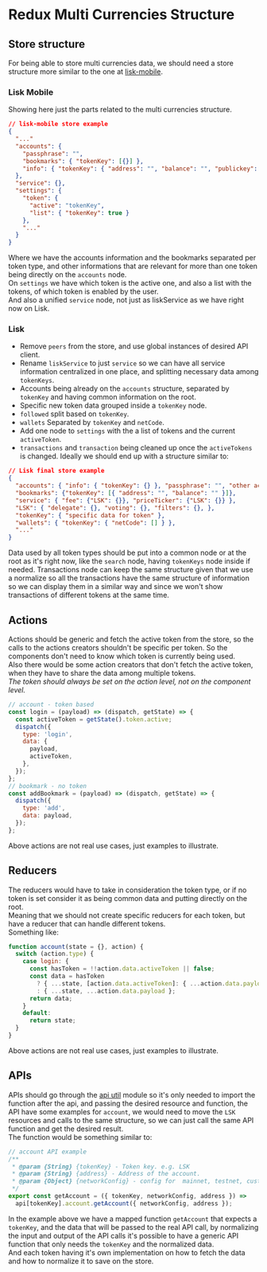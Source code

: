 # Redux Multi Currencies Structure

## Store structure

For being able to store multi currencies data, we should need a store structure more similar to the one at [lisk-mobile](https://github.com/liskHQ/lisk-mobile).

### Lisk Mobile

Showing here just the parts related to the multi currencies structure.

```json
// lisk-mobile store example
{
  "..."
  "accounts": {
    "passphrase": "",
    "bookmarks": { "tokenKey": [{}] },
    "info": { "tokenKey": { "address": "", "balance": "", "publickey": "", "..." } }
  },
  "service": {},
  "settings": {
    "token": {
      "active": "tokenKey",
      "list": { "tokenKey": true }
    },
    "..."
  }
}
```

Where we have the accounts information and the bookmarks separated per token type, and other informations that are relevant for more than one token being directly on the `accounts` node.  
On `settings` we have which token is the active one, and also a list with the tokens, of which token is enabled by the user.  
And also a unified `service` node, not just as liskService as we have right now on Lisk.

### Lisk

- Remove `peers` from the store, and use global instances of desired API client.
- Rename `liskService` to just `service` so we can have all service information centralized in one place, and splitting necessary data among `tokenKeys`.
- Accounts being already on the `accounts` structure, separated by `tokenKey` and having common information on the root.
- Specific new token data grouped inside a `tokenKey` node.
- `followed` split based on `tokenKey`.
- `wallets` Separated by `tokenKey` and `netCode`.
- Add one node to `settings` with the a list of tokens and the current `activeToken`.
- `transactions` and `transaction` being cleaned up once the `activeTokens` is changed.
  Ideally we should end up with a structure similar to:

```json
// Lisk final store example
{
  "accounts": { "info": { "tokenKey": {} }, "passphrase": "", "other account common info" },
  "bookmarks": {"tokenKey": [{ "address": "", "balance": "" }]},
  "service": { "fee": {"LSK": {}}, "priceTicker": {"LSK": {}} },
  "LSK": { "delegate": {}, "voting": {}, "filters": {}, },
  "tokenKey": { "specific data for token" },
  "wallets": { "tokenKey": { "netCode": [] } },
  "..."
}
```

Data used by all token types should be put into a common node or at the root as it's right now, like the `search` node, having `tokenKeys` node inside if needed.
Transactions node can keep the same structure given that we use a normalize so all the transactions have the same structure of information so we can display them in a similar way and since we won't show transactions of different tokens at the same time.

## Actions

Actions should be generic and fetch the active token from the store, so the calls to the actions creators shouldn't be specific per token. So the components don't need to know which token is currently being used.  
Also there would be some action creators that don't fetch the active token, when they have to share the data among multiple tokens.  
_The token should always be set on the action level, not on the component level._

```javascript
// account - token based
const login = (payload) => (dispatch, getState) => {
  const activeToken = getState().token.active;
  dispatch({
    type: 'login',
    data: {
      payload,
      activeToken,
    },
  });
};
// bookmark - no token
const addBookmark = (payload) => (dispatch, getState) => {
  dispatch({
    type: 'add',
    data: payload,
  });
};
```

Above actions are not real use cases, just examples to illustrate.

## Reducers

The reducers would have to take in consideration the token type, or if no token is set consider it as being common data and putting directly on the root.  
Meaning that we should not create specific reducers for each token, but have a reducer that can handle different tokens.  
Something like:

```javascript
function account(state = {}, action) {
  switch (action.type) {
    case login: {
      const hasToken = !!action.data.activeToken || false;
      const data = hasToken
        ? { ...state, [action.data.activeToken]: { ...action.data.payload } }
        : { ...state, ...action.data.payload };
      return data;
    }
    default:
      return state;
  }
}
```

Above actions are not real use cases, just examples to illustrate.

## APIs

APIs should go through the [api util](../src/utils/api/index.js) module so it's only needed to import the function after the api, and passing the desired resource and function, the API have some examples for `account`, we would need to move the `LSK` resources and calls to the same structure, so we can just call the same API function and get the desired result.  
The function would be something similar to:

```javascript
// account API example
/**
 * @param {String} {tokenKey} - Token key. e.g. LSK
 * @param {String} {address} - Address of the account.
 * @param {Object} {networkConfig} - config for  mainnet, testnet, custom node
 */
export const getAccount = ({ tokenKey, networkConfig, address }) =>
  api[tokenKey].account.getAccount({ networkConfig, address });
```

In the example above we have a mapped function `getAccount` that expects a `tokenKey`, and the data that will be passed to the real API call, by normalizing the input and output of the API calls it's possible to have a generic API function that only needs the `tokenKey` and the normalized data.  
And each token having it's own implementation on how to fetch the data and how to normalize it to save on the store.
